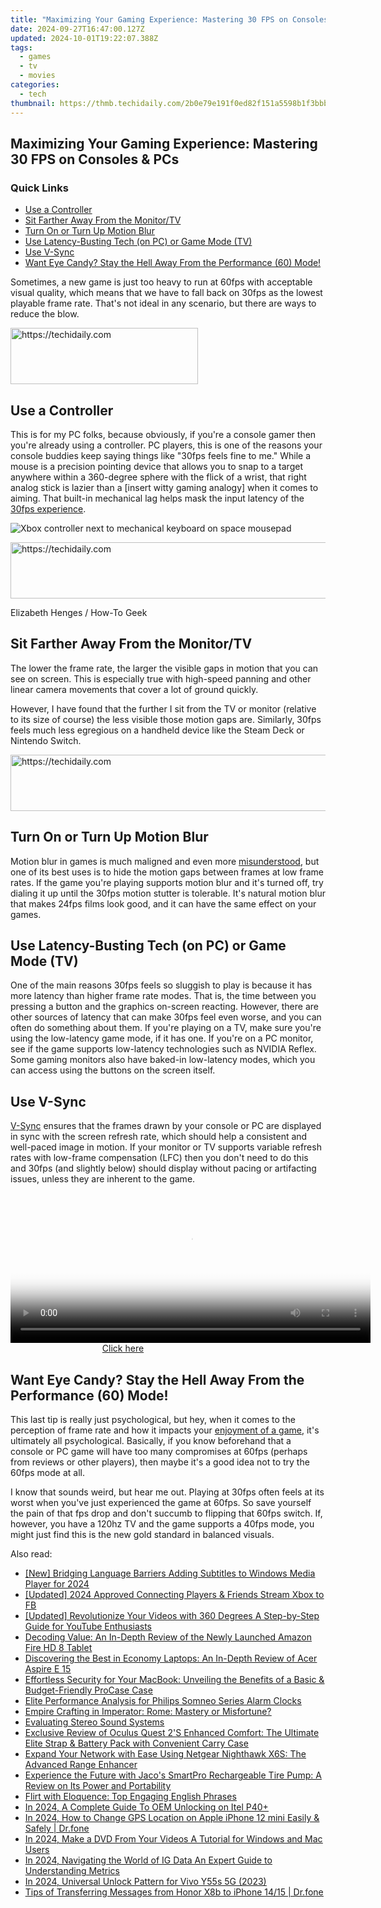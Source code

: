 ```yaml
---
title: "Maximizing Your Gaming Experience: Mastering 30 FPS on Consoles & PCs"
date: 2024-09-27T16:47:00.127Z
updated: 2024-10-01T19:22:07.388Z
tags:
  - games
  - tv
  - movies
categories:
  - tech
thumbnail: https://thmb.techidaily.com/2b0e79e191f0ed82f151a5598b1f3bbb7dbdcce948e1ec31321e7ff03bc36bee.jpg
---
```


## Maximizing Your Gaming Experience: Mastering 30 FPS on Consoles & PCs

### Quick Links

* [Use a Controller](https://facebook-video-share.techidaily.com/new-2024-approved-7-creative-video-concepts-to-boost-your-fitness-channel/)
* [Sit Farther Away From the Monitor/TV](https://facebook-clips.techidaily.com/updated-how-to-add-music-to-facebook-videos-for-2024/)
* [Turn On or Turn Up Motion Blur](https://sim-unlock.techidaily.com/how-to-unlock-sim-cards-of-asus-rog-phone-8-pro-without-puk-codes-by-drfone-android/)
* [Use Latency-Busting Tech (on PC) or Game Mode (TV)](https://www.howtogeek.com/how-to-make-the-best-of-30fps-on-console-and-pc/#use-latency-busting-tech-on-pc-or-game-mode-tv)
* [Use V-Sync](https://vp-tips.techidaily.com/updated-in-2024-unlocking-secure-periscope-streaming-techniques-and-strategies/)
* [Want Eye Candy? Stay the Hell Away From the Performance (60) Mode!](https://www.howtogeek.com/how-to-make-the-best-of-30fps-on-console-and-pc/#want-eye-candy-stay-the-hell-away-from-the-performance-60-mode)

 Sometimes, a new game is just too heavy to run at 60fps with acceptable visual quality, which means that we have to fall back on 30fps as the lowest playable frame rate. That's not ideal in any scenario, but there are ways to reduce the blow.

<!-- affiliate ads begin -->
<a href="https://aligracehair.sjv.io/c/5597632/1959759/19272" target="_top" id="1959759">
  <img src="//a.impactradius-go.com/display-ad/19272-1959759" border="0" alt="https://techidaily.com" width="300" height="90"/>
</a>
<img height="0" width="0" src="https://aligracehair.sjv.io/i/5597632/1959759/19272" style="position:absolute;visibility:hidden;" border="0" />
<!-- affiliate ads end -->

##  Use a Controller

 This is for my PC folks, because obviously, if you're a console gamer then you're already using a controller. PC players, this is one of the reasons your console buddies keep saying things like "30fps feels fine to me." While a mouse is a precision pointing device that allows you to snap to a target anywhere within a 360-degree sphere with the flick of a wrist, that right analog stick is lazier than a \[insert witty gaming analogy\] when it comes to aiming. That built-in mechanical lag helps mask the input latency of the [30fps experience](https://android-unlock.techidaily.com/in-2024-unlock-samsung-galaxy-a14-4g-phone-password-without-factory-reset-full-guide-here-by-drfone-android/).

![Xbox controller next to mechanical keyboard on space mousepad](https://static1.howtogeekimages.com/wordpress/wp-content/uploads/2023/07/52793323830_738768cc77_o.jpg) 

<!-- affiliate ads begin -->
<a href="https://aligracehair.sjv.io/c/5597632/1959778/19272" target="_top" id="1959778">
  <img src="//a.impactradius-go.com/display-ad/19272-1959778" border="0" alt="https://techidaily.com" width="728" height="90"/>
</a>
<img height="0" width="0" src="https://aligracehair.sjv.io/i/5597632/1959778/19272" style="position:absolute;visibility:hidden;" border="0" />
<!-- affiliate ads end -->

Elizabeth Henges / How-To Geek

##  Sit Farther Away From the Monitor/TV

 The lower the frame rate, the larger the visible gaps in motion that you can see on screen. This is especially true with high-speed panning and other linear camera movements that cover a lot of ground quickly.

 However, I have found that the further I sit from the TV or monitor (relative to its size of course) the less visible those motion gaps are. Similarly, 30fps feels much less egregious on a handheld device like the Steam Deck or Nintendo Switch. 

<!-- affiliate ads begin -->
<a href="https://appsumo.8odi.net/c/5597632/2151866/7443" target="_top" id="2151866">
  <img src="//a.impactradius-go.com/display-ad/7443-2151866" border="0" alt="https://techidaily.com" width="728" height="90"/>
</a>
<img height="0" width="0" src="https://appsumo.8odi.net/i/5597632/2151866/7443" style="position:absolute;visibility:hidden;" border="0" />
<!-- affiliate ads end -->

##  Turn On or Turn Up Motion Blur

 Motion blur in games is much maligned and even more [misunderstood](https://extra-support.techidaily.com/updated-journey-through-the-land-of-costless-image-mastery/), but one of its best uses is to hide the motion gaps between frames at low frame rates. If the game you're playing supports motion blur and it's turned off, try dialing it up until the 30fps motion stutter is tolerable. It's natural motion blur that makes 24fps films look good, and it can have the same effect on your games.

##  Use Latency-Busting Tech (on PC) or Game Mode (TV)

 One of the main reasons 30fps feels so sluggish to play is because it has more latency than higher frame rate modes. That is, the time between you pressing a button and the graphics on-screen reacting. However, there are other sources of latency that can make 30fps feel even worse, and you can often do something about them. If you're playing on a TV, make sure you're using the low-latency game mode, if it has one. If you're on a PC monitor, see if the game supports low-latency technologies such as NVIDIA Reflex. Some gaming monitors also have baked-in low-latency modes, which you can access using the buttons on the screen itself.

##  Use V-Sync

[V-Sync](https://facebook-video-content.techidaily.com/how-to-enhance-facebook-stream-volume-completely-for-2024/) ensures that the frames drawn by your console or PC are displayed in sync with the screen refresh rate, which should help a consistent and well-paced image in motion. If your monitor or TV supports variable refresh rates with low-frame compensation (LFC) then you don't need to do this and 30fps (and slightly below) should display without pacing or artifacting issues, unless they are inherent to the game.

<!-- affiliate ads begin -->
<span id="1983471">
					<video width="576" height="240" style="cursor:pointer"
           poster="//a.impactradius-go.com/display-clicktoplayimage/1983471.png"
           onclick="if(!this.playClicked){this.play();this.setAttribute('controls',true);this.playClicked=true;}">
	   <source src="//a.impactradius-go.com/display-ad/22993-1983471">
	   <img src="//a.impactradius-go.com/display-clicktoplayimage/1983471.png" style="border: none; height: 100%; width: 100%; object-fit: contain">
	</video>
	<div style="width:360px;text-align:center"><a href="javascript:window.open(decodeURIComponent('https%3A%2F%2Fhomestyler.sjv.io%2Fc%2F5597632%2F1983471%2F22993'), '_blank');void(0);">Click here</a></div>
</span>
<img height="0" width="0" src="https://imp.pxf.io/i/5597632/1983471/22993" style="position:absolute;visibility:hidden;" border="0" />
<!-- affiliate ads end -->

##  Want Eye Candy? Stay the Hell Away From the Performance (60) Mode!

 This last tip is really just psychological, but hey, when it comes to the perception of frame rate and how it impacts your [enjoyment of a game](https://bypass-frp.techidaily.com/how-to-bypass-google-frp-lock-on-infinix-smart-7-hd-devices-by-drfone-android/), it's ultimately all psychological. Basically, if you know beforehand that a console or PC game will have too many compromises at 60fps (perhaps from reviews or other players), then maybe it's a good idea not to try the 60fps mode at all.

 I know that sounds weird, but hear me out. Playing at 30fps often feels at its worst when you've just experienced the game at 60fps. So save yourself the pain of that fps drop and don't succumb to flipping that 60fps switch. If, however, you have a 120hz TV and the game supports a 40fps mode, you might just find this is the new gold standard in balanced visuals.

<ins class="adsbygoogle"
     style="display:block"
     data-ad-format="autorelaxed"
     data-ad-client="ca-pub-7571918770474297"
     data-ad-slot="1223367746"></ins>

<ins class="adsbygoogle"
     style="display:block"
     data-ad-client="ca-pub-7571918770474297"
     data-ad-slot="8358498916"
     data-ad-format="auto"
     data-full-width-responsive="true"></ins>

<span class="atpl-alsoreadstyle">Also read:</span>
<div><ul>
<li><a href="https://fox-helps.techidaily.com/new-bridging-language-barriers-adding-subtitles-to-windows-media-player-for-2024/"><u>[New] Bridging Language Barriers Adding Subtitles to Windows Media Player for 2024</u></a></li>
<li><a href="https://facebook-clips.techidaily.com/updated-2024-approved-connecting-players-and-friends-stream-xbox-to-fb/"><u>[Updated] 2024 Approved Connecting Players & Friends Stream Xbox to FB</u></a></li>
<li><a href="https://facebook-record-videos.techidaily.com/updated-revolutionize-your-videos-with-360-degrees-a-step-by-step-guide-for-youtube-enthusiasts/"><u>[Updated] Revolutionize Your Videos with 360 Degrees A Step-by-Step Guide for YouTube Enthusiasts</u></a></li>
<li><a href="https://buynow-tips.techidaily.com/decoding-value-an-in-depth-review-of-the-newly-launched-amazon-fire-hd-8-tablet/"><u>Decoding Value: An In-Depth Review of the Newly Launched Amazon Fire HD 8 Tablet</u></a></li>
<li><a href="https://buynow-tips.techidaily.com/discovering-the-best-in-economy-laptops-an-in-depth-review-of-acer-aspire-e-15/"><u>Discovering the Best in Economy Laptops: An In-Depth Review of Acer Aspire E 15</u></a></li>
<li><a href="https://buynow-tips.techidaily.com/effortless-security-for-your-macbook-unveiling-the-benefits-of-a-basic-and-budget-friendly-procase-case/"><u>Effortless Security for Your MacBook: Unveiling the Benefits of a Basic & Budget-Friendly ProCase Case</u></a></li>
<li><a href="https://buynow-tips.techidaily.com/elite-performance-analysis-for-philips-somneo-series-alarm-clocks/"><u>Elite Performance Analysis for Philips Somneo Series Alarm Clocks</u></a></li>
<li><a href="https://buynow-tips.techidaily.com/empire-crafting-in-imperator-rome-mastery-or-misfortune/"><u>Empire Crafting in Imperator: Rome: Mastery or Misfortune?</u></a></li>
<li><a href="https://buynow-tips.techidaily.com/evaluating-stereo-sound-systems/"><u>Evaluating Stereo Sound Systems</u></a></li>
<li><a href="https://buynow-tips.techidaily.com/exclusive-review-of-oculus-quest-2s-enhanced-comfort-the-ultimate-elite-strap-and-battery-pack-with-convenient-carry-case/"><u>Exclusive Review of Oculus Quest 2'S Enhanced Comfort: The Ultimate Elite Strap & Battery Pack with Convenient Carry Case</u></a></li>
<li><a href="https://buynow-tips.techidaily.com/expand-your-network-with-ease-using-netgear-nighthawk-x6s-the-advanced-range-enhancer/"><u>Expand Your Network with Ease Using Netgear Nighthawk X6S: The Advanced Range Enhancer</u></a></li>
<li><a href="https://buynow-tips.techidaily.com/experience-the-future-with-jacos-smartpro-rechargeable-tire-pump-a-review-on-its-power-and-portability/"><u>Experience the Future with Jaco's SmartPro Rechargeable Tire Pump: A Review on Its Power and Portability</u></a></li>
<li><a href="https://mondly-stories.techidaily.com/flirt-with-eloquence-top-engaging-english-phrases/"><u>Flirt with Eloquence: Top Engaging English Phrases</u></a></li>
<li><a href="https://unlock-android.techidaily.com/in-2024-a-complete-guide-to-oem-unlocking-on-itel-p40plus-by-drfone-android/"><u>In 2024, A Complete Guide To OEM Unlocking on Itel P40+</u></a></li>
<li><a href="https://location-social.techidaily.com/in-2024-how-to-change-gps-location-on-apple-iphone-12-mini-easily-and-safely-drfone-by-drfone-virtual-ios/"><u>In 2024, How to Change GPS Location on Apple iPhone 12 mini Easily & Safely | Dr.fone</u></a></li>
<li><a href="https://ai-driven-video-production.techidaily.com/in-2024-make-a-dvd-from-your-videos-a-tutorial-for-windows-and-mac-users/"><u>In 2024, Make a DVD From Your Videos A Tutorial for Windows and Mac Users</u></a></li>
<li><a href="https://instagram-clips.techidaily.com/in-2024-navigating-the-world-of-ig-data-an-expert-guide-to-understanding-metrics/"><u>In 2024, Navigating the World of IG Data An Expert Guide to Understanding Metrics</u></a></li>
<li><a href="https://android-unlock.techidaily.com/in-2024-universal-unlock-pattern-for-vivo-y55s-5g-2023-by-drfone-android/"><u>In 2024, Universal Unlock Pattern for Vivo Y55s 5G (2023)</u></a></li>
<li><a href="https://android-transfer.techidaily.com/tips-of-transferring-messages-from-honor-x8b-to-iphone-1415-drfone-by-drfone-transfer-from-android-transfer-from-android/"><u>Tips of Transferring Messages from Honor X8b to iPhone 14/15 | Dr.fone</u></a></li>
</ul></div>

